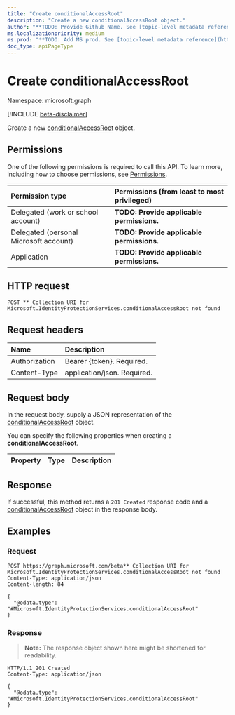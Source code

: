 ```yaml
---
title: "Create conditionalAccessRoot"
description: "Create a new conditionalAccessRoot object."
author: "**TODO: Provide Github Name. See [topic-level metadata reference](https://msgo.azurewebsites.net/add/document/guidelines/metadata.html#topic-level-metadata)**"
ms.localizationpriority: medium
ms.prod: "**TODO: Add MS prod. See [topic-level metadata reference](https://msgo.azurewebsites.net/add/document/guidelines/metadata.html#topic-level-metadata)**"
doc_type: apiPageType
---
```


# Create conditionalAccessRoot
Namespace: microsoft.graph

[!INCLUDE [beta-disclaimer](../../includes/beta-disclaimer.md)]

Create a new [conditionalAccessRoot](../resources/conditionalaccessroot.md) object.

## Permissions
One of the following permissions is required to call this API. To learn more, including how to choose permissions, see [Permissions](/graph/permissions-reference).

|Permission type|Permissions (from least to most privileged)|
|:---|:---|
|Delegated (work or school account)|**TODO: Provide applicable permissions.**|
|Delegated (personal Microsoft account)|**TODO: Provide applicable permissions.**|
|Application|**TODO: Provide applicable permissions.**|

## HTTP request

<!-- {
  "blockType": "ignored"
}
-->
``` http
POST ** Collection URI for Microsoft.IdentityProtectionServices.conditionalAccessRoot not found
```

## Request headers
|Name|Description|
|:---|:---|
|Authorization|Bearer {token}. Required.|
|Content-Type|application/json. Required.|

## Request body
In the request body, supply a JSON representation of the [conditionalAccessRoot](../resources/conditionalaccessroot.md) object.

You can specify the following properties when creating a **conditionalAccessRoot**.

|Property|Type|Description|
|:---|:---|:---|



## Response

If successful, this method returns a `201 Created` response code and a [conditionalAccessRoot](../resources/conditionalaccessroot.md) object in the response body.

## Examples

### Request
<!-- {
  "blockType": "request",
  "name": "create_conditionalaccessroot_from_"
}
-->
``` http
POST https://graph.microsoft.com/beta** Collection URI for Microsoft.IdentityProtectionServices.conditionalAccessRoot not found
Content-Type: application/json
Content-length: 84

{
  "@odata.type": "#Microsoft.IdentityProtectionServices.conditionalAccessRoot"
}
```


### Response
>**Note:** The response object shown here might be shortened for readability.
<!-- {
  "blockType": "response",
  "truncated": true,
  "@odata.type": "Microsoft.IdentityProtectionServices.conditionalAccessRoot"
}
-->
``` http
HTTP/1.1 201 Created
Content-Type: application/json

{
  "@odata.type": "#Microsoft.IdentityProtectionServices.conditionalAccessRoot"
}
```

